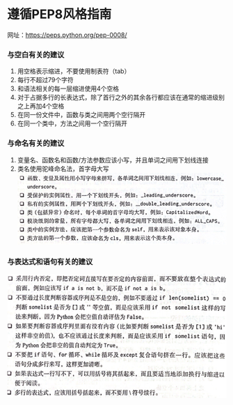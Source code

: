 # 遵循PEP8风格指南
网址：https://peps.python.org/pep-0008/
### 与空白有关的建议
1. 用空格表示缩进，不要使用制表符（tab）
2. 每行不超过79个字符
3. 和语法相关的每一层缩进使用4个空格
4. 对于占据多行的长表达式，除了首行之外的其余各行都应该在通常的缩进级别之上再加4个空格
5. 在同一份文件中，函数与类之间用两个空行隔开
6. 在同一个类中，方法之间用一个空行隔开

### 与命名有关的建议
1. 变量名、函数名和函数/方法参数应该小写，并且单词之间用下划线连接
2. 类名使用驼峰命名法，首字母大写
![alt text](image-1.png)
### 与表达式和语句有关的建议
![alt text](image.png)